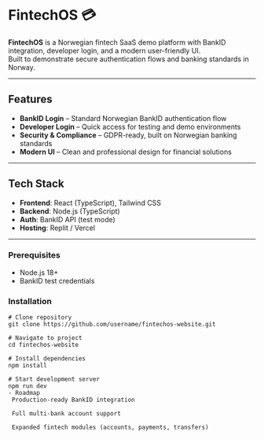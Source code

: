 # FintechOS 💳

**FintechOS** is a Norwegian fintech SaaS demo platform with BankID integration, developer login, and a modern user-friendly UI.  
Built to demonstrate secure authentication flows and banking standards in Norway.

---

## Features
- **BankID Login** – Standard Norwegian BankID authentication flow  
- **Developer Login** – Quick access for testing and demo environments  
- **Security & Compliance** – GDPR-ready, built on Norwegian banking standards  
- **Modern UI** – Clean and professional design for financial solutions  

---

## Tech Stack
- **Frontend**: React (TypeScript), Tailwind CSS  
- **Backend**: Node.js (TypeScript)  
- **Auth**: BankID API (test mode)  
- **Hosting**: Replit / Vercel  

---

### Prerequisites
- Node.js 18+  
- BankID test credentials  

### Installation
```
# Clone repository
git clone https://github.com/username/fintechos-website.git

# Navigate to project
cd fintechos-website

# Install dependencies
npm install

# Start development server
npm run dev
- Roadmap
 Production-ready BankID integration

 Full multi-bank account support

 Expanded fintech modules (accounts, payments, transfers)
